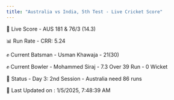 ```yaml
---
title: "Australia vs India, 5th Test - Live Cricket Score"
---
```


🔴 Live Score - AUS 181 & 76/3 (14.3)  

📊 Run Rate - CRR: 5.24  

✊ Current Batsman - Usman Khawaja - 21(30)  

✊ Current Bowler - Mohammed Siraj - 7.3 Over 39 Run - 0 Wicket  

📑 Status - Day 3: 2nd Session - Australia need 86 runs

📝 Last Updated on : 1/5/2025, 7:48:39 AM  


